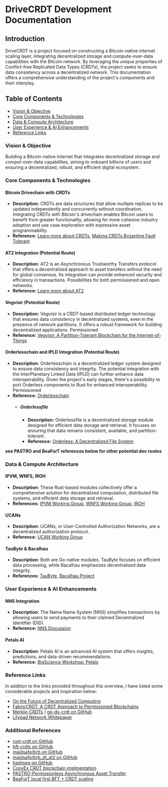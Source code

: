 # DriveCRDT Development Documentation

## Introduction
DriveCRDT is a project focused on constructing a Bitcoin-native internet scaling layer, integrating decentralized storage and compute-over-data capabilities with the Bitcoin network. By leveraging the unique properties of Conflict-free Replicated Data Types (CRDTs), the project seeks to ensure data consistency across a decentralized network. This documentation offers a comprehensive understanding of the project's components and their interplay.

## Table of Contents
- [Vision & Objective](#vision--objective)
- [Core Components & Technologies](#core-components--technologies)
- [Data & Compute Architecture](#data--compute-architecture)
- [User Experience & AI Enhancements](#user-experience--ai-enhancements)
- [Reference Links](#reference-links)

### Vision & Objective
Building a Bitcoin-native internet that integrates decentralized storage and comput-over-data capabilities, aiming to onboard billions of users and ensuring a decentralized, robust, and efficient digital ecosystem.

### Core Components & Technologies

#### Bitcoin Drivechain with CRDTs
- **Description:** CRDTs are data structures that allow multiple replicas to be updated independently and concurrently without coordination. Integrating CRDTs with Bitcoin's drivechain enables Bitcoin users to benefit from greater functionality, allowing for more cohesive industry adoption and use case exploration with expressive asset programmability. 
- **Reference:** [Learn more about CRDTs](https://en.wikipedia.org/wiki/Conflict-free_replicated_data_type), [Making CRDTs Byzantine Fault Tolerant](https://martin.kleppmann.com/papers/bft-crdt-papoc22.pdf)

#### AT2 Integration (Potential Route)
- **Description:** AT2 is an Asynchronous Trustworthy Transfers protocol that offers a decentralized approach to asset transfers without the need for global consensus. Its integration can provide enhanced security and efficiency in transactions. Possibilities for both permissioned and open networks.
- **Reference:** [Learn more about AT2](https://arxiv.org/abs/2002.07763)

#### Vegvisir (Potential Route)
- **Description:** Vegvisir is a CRDT-based distributed ledger technology that ensures data consistency in decentralized systems, even in the presence of network partitions. It offers a robust framework for building decentralized applications. Permissioned
- **Reference:** [Vegvisir: A Partition-Tolerant Blockchain for the Internet-of-Things](https://www.researchgate.net/publication/334448816_Vegvisir_A_Partition-Tolerant_Blockchain_for_the_Internet-of-Things)

#### Orderlesschain and IPLD Integration (Potential Route)
- **Description:** Orderlesschain is a decentralized ledger system designed to ensure data consistency and integrity. The potential integration with the InterPlanetary Linked Data (IPLD) can further enhance data interoperability. Given the project's early stages, there's a possibility to port Orderless components to Rust for enhanced interoperability. Permissioned
- **Reference:** [Orderlesschain](https://github.com/orderless-chain)
  - ##### Orderlessfile
    - **Description:** Orderlessfile is a decentralized storage module designed for efficient data storage and retrieval. It focuses on ensuring that data remains consistent, available, and partition-tolerant.
    - **Reference:** [Orderless: A Decentralized File System](https://arxiv.org/pdf/2210.01477.pdf)

**see PASTRO and BeaForT references below for other potential dev routes**

### Data & Compute Architecture
#### IPVM, WNFS, IROH
- **Description:** These Rust-based modules collectively offer a comprehensive solution for decentralized computation, distributed file systems, and efficient data storage and retrieval.
- **References:** [IPVM Working Group](https://github.com/ipvm-wg), [WNFS Working Group](https://github.com/wnfs-wg/), [IROH](https://github.com/n0-computer/iroh)

#### UCANs
- **Description:** UCANs, or User-Controlled Authorization Networks, are a decentralized authorization protocol.
- **Reference:** [UCAN Working Group](https://github.com/ucan-wg)

#### TauByte & Bacalhau
- **Description:** Both are Go-native modules. TauByte focuses on efficient data processing, while Bacalhau emphasizes decentralized data integrity.
- **References:** [TauByte](https://github.com/taubyte), [Bacalhau Project](https://github.com/bacalhau-project)

### User Experience & AI Enhancements
#### NNS Integration
- **Description:** The Name Name System (NNS) simplifies transactions by allowing users to send payments to their claimed Decentralized Identifier (DID).
- **Reference:** [NNS Discussion](https://talk.fission.codes/t/nns-the-name-name-system/3684)

#### Petals AI
- **Description:** Petals AI is an advanced AI system that offers insights, predictions, and data-driven recommendations.
- **Reference:** [BigScience Workshop: Petals](https://github.com/bigscience-workshop/petals)

### Reference Links
In addition to the links provided throughout this overview, I have listed some considerable projects and inspiration below:
- [On the Future of Decentralized Computing](https://research.protocol.ai/publications/on-the-future-of-decentralized-computing/vukolic2021.pdf)
- [FabricCRDT: A CRDT Approach to Permissioned Blockchains](https://www.researchgate.net/publication/337455334_FabricCRDT_A_Conflict-Free_Replicated_Datatypes_Approach_to_Permissioned_Blockchains)
- [Merkle-CRDTs](https://research.protocol.ai/blog/2019/a-new-lab-for-resilient-networks-research/PL-TechRep-merkleCRDT-v0.1-Dec30.pdf) | [go-ds-crdt on GitHub](https://github.com/ipfs/go-ds-crdt)
- [Lilypad Network Whitepaper](https://docs.lilypadnetwork.org/research-and-vision/whitepaper)

### Additional References
- [rust-crdt on GitHub](https://github.com/rust-crdt/rust-crdt/tree/master)
- [bft-crdts on GitHub](https://github.com/davidrusu/bft-crdts)
- [maidsafe/brb on GitHub](https://github.com/maidsafe/brb/)
- [maidsafe/brb_dt_at2 on GitHub](https://github.com/maidsafe/brb_dt_at2)
- [hashseq on GitHub](https://github.com/davidrusu/hashseq/tree/master)
- [ConvEx CRDT blockchain implmentation](https://github.com/Convex-Dev/design/blob/main/papers/convex-whitepaper.md)
- [PASTRO-Permissionless Asynchronous Asset Transfer](https://arxiv.org/pdf/2105.04966.pdf) 
- [BeaForT local first BFT + CRDT scaling](https://heydari.be/papers/tpds23_beaufort.pdf)


